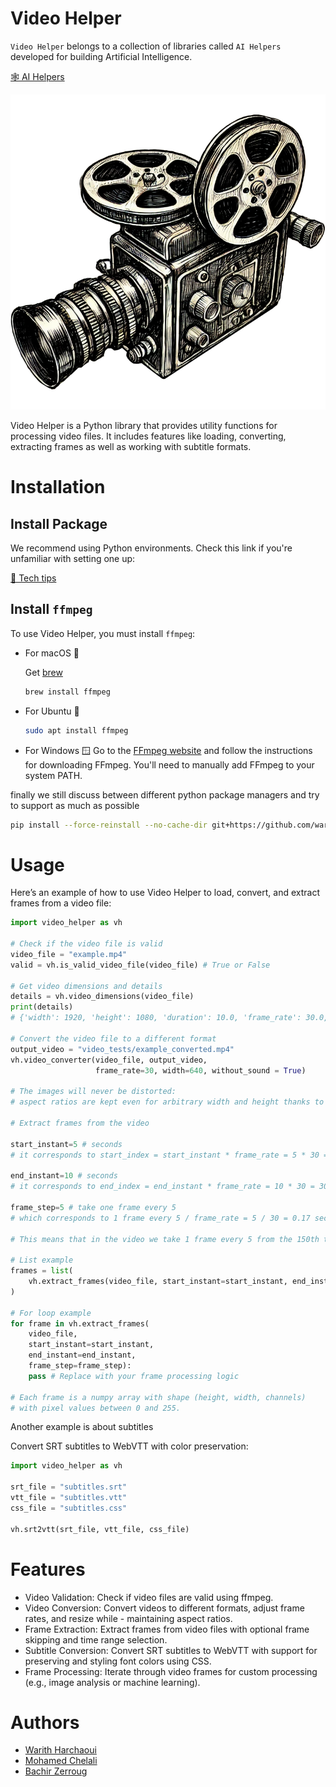 # Video Helper

`Video Helper` belongs to a collection of libraries called `AI Helpers` developed for building Artificial Intelligence.

[🕸️ AI Helpers](https://harchaoui.org/warith/ai-helpers)

[![logo](assets/logo.png)](https://harchaoui.org/warith/ai-helpers)

Video Helper is a Python library that provides utility functions for processing video files. It includes features like loading, converting, extracting frames as well as working with subtitle formats.

# Installation

## Install Package

We recommend using Python environments. Check this link if you're unfamiliar with setting one up:

[🥸 Tech tips](https://harchaoui.org/warith/4ml/#install)

## Install `ffmpeg` 
To use Video Helper, you must install `ffmpeg`:

- For macOS 🍎
  
  Get [brew](https://brew.sh)
  ```bash
  brew install ffmpeg
  ```
- For Ubuntu 🐧
  ```bash
  sudo apt install ffmpeg
  ```
- For Windows 🪟
  Go to the [FFmpeg website](https://ffmpeg.org/download.html) and follow the instructions for downloading FFmpeg. You'll need to manually add FFmpeg to your system PATH.
  

finally we still discuss between different python package managers and try to support as much as possible


```bash
pip install --force-reinstall --no-cache-dir git+https://github.com/warith-harchaoui/video-helper.gitv1.0.0
```

# Usage
Here’s an example of how to use Video Helper to load, convert, and extract frames from a video file:


```python
import video_helper as vh

# Check if the video file is valid
video_file = "example.mp4"
valid = vh.is_valid_video_file(video_file) # True or False

# Get video dimensions and details
details = vh.video_dimensions(video_file)
print(details)
# {'width': 1920, 'height': 1080, 'duration': 10.0, 'frame_rate': 30.0, 'has_sound': True}

# Convert the video file to a different format
output_video = "video_tests/example_converted.mp4"
vh.video_converter(video_file, output_video,
                   frame_rate=30, width=640, without_sound = True)

# The images will never be distorted:
# aspect ratios are kept even for arbitrary width and height thanks to black padding if necessary

# Extract frames from the video

start_instant=5 # seconds
# it corresponds to start_index = start_instant * frame_rate = 5 * 30 = 150th frame

end_instant=10 # seconds
# it corresponds to end_index = end_instant * frame_rate = 10 * 30 = 300th frame

frame_step=5 # take one frame every 5
# which corresponds to 1 frame every 5 / frame_rate = 5 / 30 = 0.17 second

# This means that in the video we take 1 frame every 5 from the 150th to the 300th

# List example
frames = list(
    vh.extract_frames(video_file, start_instant=start_instant, end_instant=end_instant, frame_step=frame_step)
)

# For loop example
for frame in vh.extract_frames(
    video_file,
    start_instant=start_instant,
    end_instant=end_instant,
    frame_step=frame_step):
    pass # Replace with your frame processing logic

# Each frame is a numpy array with shape (height, width, channels)
# with pixel values between 0 and 255.

```

Another example is about subtitles

Convert SRT subtitles to WebVTT with color preservation:


```python
import video_helper as vh

srt_file = "subtitles.srt"
vtt_file = "subtitles.vtt"
css_file = "subtitles.css"

vh.srt2vtt(srt_file, vtt_file, css_file)
```

# Features
- Video Validation: Check if video files are valid using ffmpeg.
- Video Conversion: Convert videos to different formats, adjust frame rates, and resize while - maintaining aspect ratios.
- Frame Extraction: Extract frames from video files with optional frame skipping and time range selection.
- Subtitle Conversion: Convert SRT subtitles to WebVTT with support for preserving and styling font colors using CSS.
- Frame Processing: Iterate through video frames for custom processing (e.g., image analysis or machine learning).

# Authors
 - [Warith Harchaoui](https://harchaoui.org/warith)
 - [Mohamed Chelali](https://mchelali.github.io)
 - [Bachir Zerroug](https://www.linkedin.com/in/bachirzerroug)

